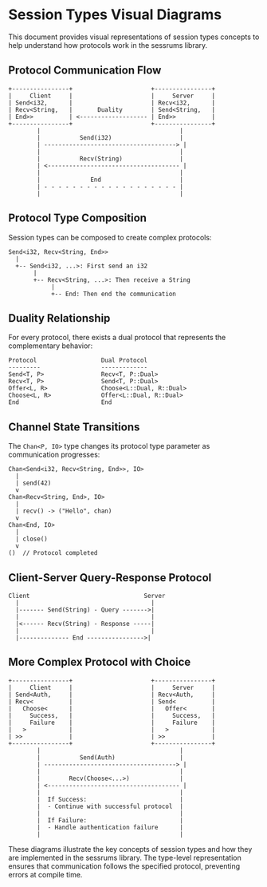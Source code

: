 # Session Types Visual Diagrams

This document provides visual representations of session types concepts to help understand how protocols work in the sessrums library.

## Protocol Communication Flow

```
+----------------+                      +----------------+
|     Client     |                      |     Server     |
| Send<i32,      |                      | Recv<i32,      |
| Recv<String,   |       Duality        | Send<String,   |
| End>>          | <------------------- | End>>          |
+----------------+                      +----------------+
        |                                       |
        |           Send(i32)                   |
        | -------------------------------------> |
        |                                       |
        |           Recv(String)                |
        | <------------------------------------- |
        |                                       |
        |              End                      |
        | - - - - - - - - - - - - - - - - - - - |
        |                                       |
```

## Protocol Type Composition

Session types can be composed to create complex protocols:

```
Send<i32, Recv<String, End>>
  |
  +-- Send<i32, ...>: First send an i32
       |
       +-- Recv<String, ...>: Then receive a String
            |
            +-- End: Then end the communication
```

## Duality Relationship

For every protocol, there exists a dual protocol that represents the complementary behavior:

```
Protocol                  Dual Protocol
---------                 -------------
Send<T, P>                Recv<T, P::Dual>
Recv<T, P>                Send<T, P::Dual>
Offer<L, R>               Choose<L::Dual, R::Dual>
Choose<L, R>              Offer<L::Dual, R::Dual>
End                       End
```

## Channel State Transitions

The `Chan<P, IO>` type changes its protocol type parameter as communication progresses:

```
Chan<Send<i32, Recv<String, End>>, IO>
  |
  | send(42)
  v
Chan<Recv<String, End>, IO>
  |
  | recv() -> ("Hello", chan)
  v
Chan<End, IO>
  |
  | close()
  v
()  // Protocol completed
```

## Client-Server Query-Response Protocol

```
Client                                Server
  |                                     |
  |------- Send(String) - Query ------->|
  |                                     |
  |<------ Recv(String) - Response -----|
  |                                     |
  |-------------- End ---------------->|
```

## More Complex Protocol with Choice

```
+----------------+                      +----------------+
|     Client     |                      |     Server     |
| Send<Auth,     |                      | Recv<Auth,     |
| Recv<          |                      | Send<          |
|   Choose<      |                      |   Offer<       |
|     Success,   |                      |     Success,   |
|     Failure    |                      |     Failure    |
|   >            |                      |   >            |
| >>             |                      | >>             |
+----------------+                      +----------------+
        |                                       |
        |           Send(Auth)                  |
        | -------------------------------------> |
        |                                       |
        |        Recv(Choose<...>)              |
        | <------------------------------------- |
        |                                       |
        |  If Success:                          |
        |  - Continue with successful protocol  |
        |                                       |
        |  If Failure:                          |
        |  - Handle authentication failure      |
        |                                       |
```

These diagrams illustrate the key concepts of session types and how they are implemented in the sessrums library. The type-level representation ensures that communication follows the specified protocol, preventing errors at compile time.